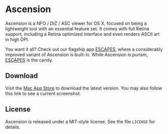 # Ascension

Ascension is a NFO / DIZ / ASC viewer for OS X, focused on being a lightweight tool with an essential feature set. It comes with full Retina support, including a Retina optimized interface and even renders ASCII art in high DPI.

You want it all? Check out our flagship app [ESCAPES](http://escapes.byteproject.net), where a considerably improved variant of Ascension is built-in. While Ascension is purism, [ESCAPES](http://escapes.byteproject.net) is the candy.

## Download

Visit the [Mac App Store](http://itunes.apple.com/app/ascension/id410426085?mt=12) to download the latest version. You may also follow this link to see a current screenshot.

## License

Ascension is released under a MIT-style license. See the file `LICENSE` for details.
